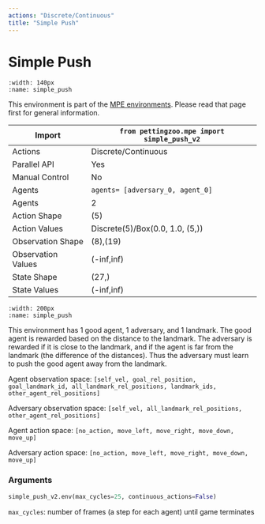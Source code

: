 ```yaml
---
actions: "Discrete/Continuous"
title: "Simple Push"
---
```


# Simple Push

```{figure} mpe_simple_push.gif 
:width: 140px
:name: simple_push
```

This environment is part of the <a href='..'>MPE environments</a>. Please read that page first for general information.

| Import             | `from pettingzoo.mpe import simple_push_v2` |
|--------------------|---------------------------------------------|
| Actions            | Discrete/Continuous                         |
| Parallel API       | Yes                                         |
| Manual Control     | No                                          |
| Agents             | `agents= [adversary_0, agent_0]`            |
| Agents             | 2                                           |
| Action Shape       | (5)                                         |
| Action Values      | Discrete(5)/Box(0.0, 1.0, (5,))             |
| Observation Shape  | (8),(19)                                    |
| Observation Values | (-inf,inf)                                  |
| State Shape        | (27,)                                       |
| State Values       | (-inf,inf)                                  |

```{figure} ../../_static/img/aec/mpe_simple_push_aec.svg
:width: 200px
:name: simple_push
```

This environment has 1 good agent, 1 adversary, and 1 landmark. The good agent is rewarded based on the distance to the landmark. The adversary is rewarded if it is close to the landmark, and if the agent is far from the landmark (the difference of the distances). Thus the adversary must learn to push the good agent away from the landmark.

Agent observation space: `[self_vel, goal_rel_position, goal_landmark_id, all_landmark_rel_positions, landmark_ids, other_agent_rel_positions]`

Adversary observation space: `[self_vel, all_landmark_rel_positions, other_agent_rel_positions]`

Agent action space: `[no_action, move_left, move_right, move_down, move_up]`

Adversary action space: `[no_action, move_left, move_right, move_down, move_up]`

### Arguments

``` python
simple_push_v2.env(max_cycles=25, continuous_actions=False)
```



`max_cycles`:  number of frames (a step for each agent) until game terminates

</div>